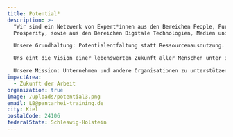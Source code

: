 ```yaml
---
title: Potential³
description: >-
  "Wir sind ein Netzwerk von Expert*innen aus den Bereichen People, Purpose,
  Prosperity, sowie aus den Bereichen Digitale Technologien, Medien und Design. 

  Unsere Grundhaltung: Potentialentfaltung statt Ressourcenausnutzung. 

  Uns eint die Vision einer lebenswerten Zukunft aller Menschen unter Berücksichtigung der planetaren Grenzen, sowie die Überzeugung, dass Unternehmen und andere Organisationen eine zentrale Rolle hierbei spielen. Zudem teilen wir die Überzeugung, dass in allen Unternehmen Potentiale stecken, die umso effizienter und effektiver entfaltet werden können, wenn die drei Bereiche People, Purpose und Prosperity gemeinsam in den Blick genommen werden. 

  Unsere Mission: Unternehmen und andere Organisationen zu unterstützen, ihr ganzes Potential zum Wohle aller zu entfalten."
impactArea:
  - Zukunft der Arbeit
organization: true
image: /uploads/potential3.png
email: LB@pantarhei-training.de
city: Kiel
postalCode: 24106
federalState: Schleswig-Holstein
---
```


